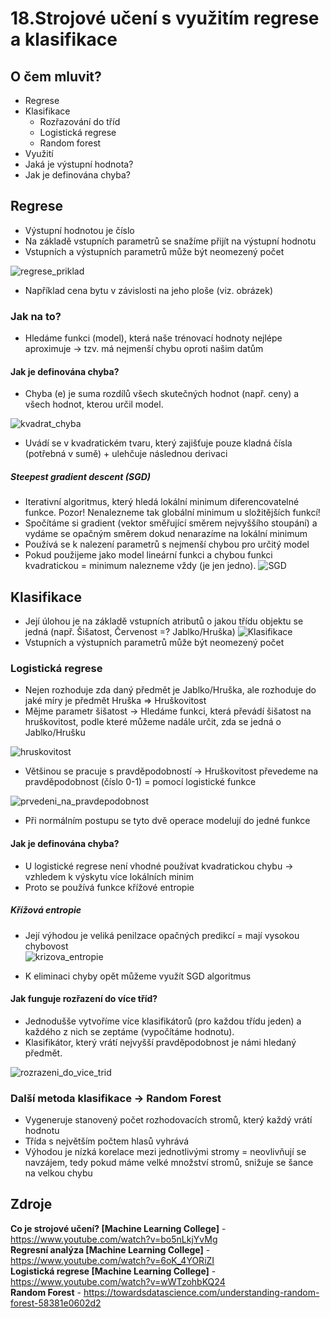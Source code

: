  # 18.Strojové učení s využitím regrese a klasifikace
 
 ## O čem mluvit?
 - Regrese
 - Klasifikace 
   - Rozřazování do tříd
   - Logistická regrese
   - Random forest
 - Využití
 - Jaká je výstupní hodnota?
 - Jak je definována chyba?
 
 
 ## Regrese
 - Výstupní hodnotou je číslo
 - Na základě vstupních parametrů se snažíme přijít na výstupní hodnotu
 - Vstupních a výstupních parametrů může být neomezený počet

 ![regrese_priklad](https://user-images.githubusercontent.com/84131825/233842971-75e45f16-6e00-44a0-8794-69e80c3aa693.png)
- Například cena bytu v závislosti na jeho ploše (viz. obrázek)

### Jak na to?
 - Hledáme funkci (model), která naše trénovací hodnoty nejlépe aproximuje -> tzv. má nejmenší chybu oproti našim datům


#### Jak je definována chyba?
  - Chyba (e) je suma rozdílů všech skutečných hodnot (např. ceny) a všech hodnot, kterou určil model.
  
  ![kvadrat_chyba](https://user-images.githubusercontent.com/84131825/233839991-61f266f1-35ab-4b42-bdcb-35fd08b81375.png)

  - Uvádí se v kvadratickém tvaru, který zajišťuje pouze kladná čísla (potřebná v sumě) + ulehčuje následnou derivaci

##### Steepest gradient descent (SGD)
  - Iterativní algoritmus, který hledá lokální minimum diferencovatelné funkce. Pozor! Nenalezneme tak globální minimum u složitějších funkcí!
  - Spočítáme si gradient (vektor směřující směrem nejvyššího stoupání) a vydáme se opačným směrem dokud nenarazíme na lokální minimum
  - Používá se k nalezení parametrů s nejmenší chybou pro určitý model
  - Pokud použijeme jako model lineární funkci a chybou funkci kvadratickou = minimum nalezneme vždy (je jen jedno).
 ![SGD](https://user-images.githubusercontent.com/84131825/233843341-b59d40e4-056f-4c82-8aa3-93d2fd314add.png)
 
 
 ## Klasifikace
 - Její úlohou je na základě vstupních atributů o jakou třídu objektu se jedná (např. Šišatost, Červenost =? Jablko/Hruška)
  ![Klasifikace](https://user-images.githubusercontent.com/84131825/233839197-39a0bf3f-bdd6-483a-a8c0-7c3e1d902866.png)
 - Vstupních a výstupních parametrů může být neomezený počet

### Logistická regrese
  - Nejen rozhoduje zda daný předmět je Jablko/Hruška, ale rozhoduje do jaké míry je předmět Hruška => Hruškovitost
  - Mějme parametr šišatost -> Hledáme funkci, která převádí šišatost na hruškovitost, podle které můžeme nadále určit, zda se jedná o Jablko/Hrušku

![hruskovitost](https://user-images.githubusercontent.com/84131825/233844263-f0a6ad37-0145-4943-a247-a779824122df.png)

  - Většinou se pracuje s pravděpodobností -> Hruškovitost převedeme na pravděpodobnost (číslo 0-1) = pomocí logistické funkce

![prvedeni_na_pravdepodobnost](https://user-images.githubusercontent.com/84131825/233844650-478dd01a-b4b8-489e-b0d3-e45ccf6ca156.png)

  - Při normálním postupu se tyto dvě operace modelují do jedné funkce

#### Jak je definována chyba?
- U logistické regrese není vhodné používat kvadratickou chybu -> vzhledem k výskytu více lokálních minim
- Proto se používá funkce křížové entropie 
##### Křížová entropie
- Její výhodou je veliká penilzace opačných predikcí = mají vysokou chybovost <br>
![krizova_entropie](https://user-images.githubusercontent.com/84131825/233845938-2c2b5082-f184-413e-9ef7-ffa1974a751b.png)

- K eliminaci chyby opět můžeme využít SGD algoritmus

#### Jak funguje rozřazení do více tříd?
- Jednodušše vytvoříme více klasifikátorů (pro každou třídu jeden) a každého z nich se zeptáme (vypočítáme hodnotu). 
- Klasifikátor, který vrátí nejvyšší pravděpodobnost je námi hledaný předmět.

![rozrazeni_do_vice_trid](https://user-images.githubusercontent.com/84131825/233846346-f4f7e858-25fe-4148-9eb2-e1660b7ca6d3.png)

### Další metoda klasifikace -> Random Forest
- Vygeneruje stanovený počet rozhodovacích stromů, který každý vrátí hodnotu
- Třída s největším počtem hlasů vyhrává 
- Výhodou je nízká korelace mezi jednotlivými stromy = neovlivňují se navzájem, tedy pokud máme velké množství stromů, snižuje se šance na velkou chybu

## Zdroje 
**Co je strojové učení? [Machine Learning College]** - https://www.youtube.com/watch?v=bo5nLkjYvMg <br>
**Regresní analýza [Machine Learning College]** - https://www.youtube.com/watch?v=6oK_4YORiZI <br>
**Logistická regrese [Machine Learning College]** - https://www.youtube.com/watch?v=wWTzohbKQ24 <br>
**Random Forest** - https://towardsdatascience.com/understanding-random-forest-58381e0602d2
